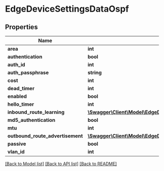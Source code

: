 # EdgeDeviceSettingsDataOspf

## Properties
Name | Type | Description | Notes
------------ | ------------- | ------------- | -------------
**area** | **int** |  | [optional] 
**authentication** | **bool** |  | [optional] 
**auth_id** | **int** |  | [optional] 
**auth_passphrase** | **string** |  | [optional] 
**cost** | **int** |  | [optional] 
**dead_timer** | **int** |  | [optional] 
**enabled** | **bool** |  | [optional] 
**hello_timer** | **int** |  | [optional] 
**inbound_route_learning** | [**\Swagger\Client\Model\EdgeDeviceSettingsDataOspfInboundRouteLearning**](EdgeDeviceSettingsDataOspfInboundRouteLearning.md) |  | [optional] 
**md5_authentication** | **bool** |  | [optional] 
**mtu** | **int** |  | [optional] 
**outbound_route_advertisement** | [**\Swagger\Client\Model\EdgeDeviceSettingsDataOspfInboundRouteLearning**](EdgeDeviceSettingsDataOspfInboundRouteLearning.md) |  | [optional] 
**passive** | **bool** |  | [optional] 
**vlan_id** | **int** |  | [optional] 

[[Back to Model list]](../README.md#documentation-for-models) [[Back to API list]](../README.md#documentation-for-api-endpoints) [[Back to README]](../README.md)



